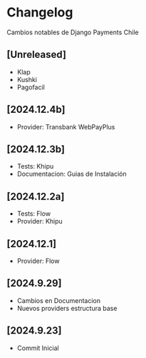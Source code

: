 # Changelog

Cambios notables de Django Payments Chile

## [Unreleased]

- Klap
- Kushki
- Pagofacil

## [2024.12.4b]

- Provider: Transbank WebPayPlus

## [2024.12.3b]

- Tests: Khipu
- Documentacion: Guias de Instalación

## [2024.12.2a]

- Tests: Flow
- Provider: Khipu

## [2024.12.1]

- Provider: Flow

## [2024.9.29]

- Cambios en Documentacion
- Nuevos providers estructura base

## [2024.9.23]

- Commit Inicial
